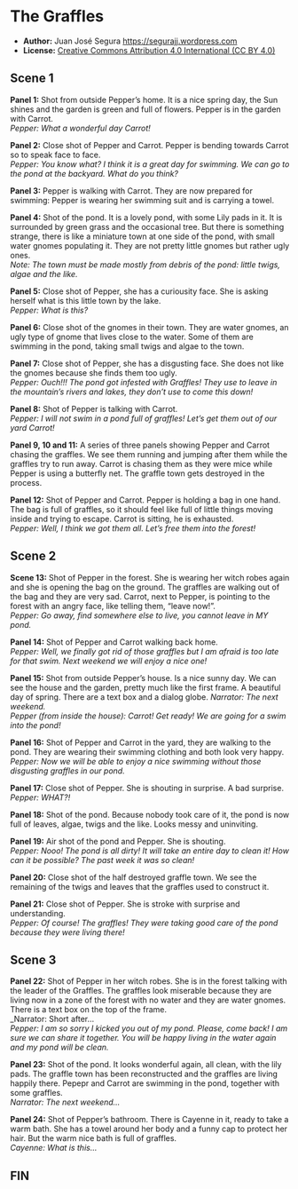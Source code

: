 The Graffles
============

* **Author:** Juan José Segura <https://segurajj.wordpress.com>
* **License:** [Creative Commons Attribution 4.0 International (CC BY 4.0)](https://creativecommons.org/licenses/by/4.0/)

## Scene 1

**Panel 1:** Shot from outside Pepper’s home. It is a nice spring day, the Sun shines and the garden is green and full of flowers. Pepper is in the garden with Carrot.  
_Pepper: What a wonderful day Carrot!_

**Panel 2:** Close shot of Pepper and Carrot. Pepper is bending towards Carrot so to speak face to face.  
_Pepper: You know what? I think it is a great day for swimming. We can go to the pond at the backyard. What do you think?_

**Panel 3:** Pepper is walking with Carrot. They are now prepared for swimming: Pepper is wearing her swimming suit and is carrying a towel.

**Panel 4:** Shot of the pond. It is a lovely pond, with some Lily pads in it. It is surrounded by green grass and the occasional tree. But there is something strange, there is like a miniature town at one side of the pond, with small water gnomes populating it. They are not pretty little gnomes but rather ugly ones.  
_Note: The town must be made mostly from debris of the pond: little twigs, algae and the like._

**Panel 5:** Close shot of Pepper, she has a curiousity face. She is asking herself what is this little town by the lake.  
_Pepper: What is this?_

**Panel 6:** Close shot of the gnomes in their town. They are water gnomes, an ugly type of gnome that lives close to the water. Some of them are swimming in the pond, taking small twigs and algae to the town.

**Panel 7:** Close shot of Pepper, she has a disgusting face. She does not like the gnomes because she finds them too ugly.  
_Pepper: Ouch!!! The pond got infested with Graffles! They use to leave in the mountain’s rivers and lakes, they don’t use to come this down!_

**Panel 8:** Shot of Pepper is talking with Carrot.  
_Pepper: I will not swim in a pond full of graffles! Let’s get them out of our yard Carrot!_

**Panel 9, 10 and 11:** A series of three panels showing Pepper and Carrot chasing the graffles. We see them running and jumping after them while the graffles try to run away. Carrot is chasing them as they were mice while Pepper is using a butterfly net. The graffle town gets destroyed in the process.

**Panel 12:** Shot of Pepper and Carrot. Pepper is holding a bag in one hand. The bag is full of graffles, so it should feel like full of little things moving inside and trying to escape. Carrot is sitting, he is exhausted.  
_Pepper: Well, I think we got them all. Let’s free them into the forest!_

## Scene 2

**Scene 13:** Shot of Pepper in the forest. She is wearing her witch robes again and she is opening the bag on the ground. The graffles are walking out of the bag and they are very sad. Carrot, next to Pepper, is pointing to the forest with an angry face, like telling them, “leave now!”.  
_Pepper: Go away, find somewhere else to live, you cannot leave in MY pond._

**Panel 14:** Shot of Pepper and Carrot walking back home.  
_Pepper: Well, we finally got rid of those graffles but I am afraid is too late for that swim. Next weekend we will enjoy a nice one!_

**Panel 15:** Shot from outside Pepper’s house. Is a nice sunny day. We can see the house and the garden, pretty much like the first frame. A beautiful day of spring. There are a text box and a dialog globe.
_Narrator: The next weekend._  
_Pepper (from inside the house): Carrot! Get ready! We are going for a swim into the pond!_

**Panel 16:** Shot of Pepper and Carrot in the yard, they are walking to the pond. They are wearing their swimming clothing and both look very happy.  
_Pepper: Now we will be able to enjoy a nice swimming without those disgusting graffles in our pond._

**Panel 17:** Close shot of Pepper. She is shouting in surprise. A bad surprise.  
_Pepper: WHAT?!_

**Panel 18:** Shot of the pond. Because nobody took care of it, the pond is now full of leaves, algae, twigs and the like. Looks messy and uninviting.  

**Panel 19:** Air shot of the pond and Pepper. She is shouting.  
_Pepper: Nooo! The pond is all dirty! It will take an entire day to clean it! How can it be possible? The past week it was so clean!_

**Panel 20:** Close shot of the half destroyed graffle town. We see the remaining of the twigs and leaves that the graffles used to construct it.  

**Panel 21:** Close shot of Pepper. She is stroke with surprise and understanding.  
_Pepper: Of course! The graffles! They were taking good care of the pond because they were living there!_

## Scene 3

**Panel 22:** Shot of Pepper in her witch robes. She is in the forest talking with the  leader of the Graffles. The graffles look miserable because they are living now in a zone of the forest with no water and they are water gnomes. There is a text box on the top of the frame.  
_Narrator: Short after…  
_Pepper: I am so sorry I kicked you out of my pond. Please, come back! I am sure we can share it together. You will be happy living in the water again and my pond will be clean._

**Panel 23:** Shot of the pond. It looks wonderful again, all clean, with the lily pads. The graffle town has been reconstructed and the graffles are living happily there. Pepepr and Carrot are swimming in the pond, together with some graffles.  
_Narrator: The next weekend…_

**Panel 24:** Shot of Pepper’s bathroom. There is Cayenne in it, ready to take a warm bath. She has a towel around her body and a funny cap to protect her hair. But the warm nice bath is full of graffles.  
_Cayenne: What is this…_

## FIN
